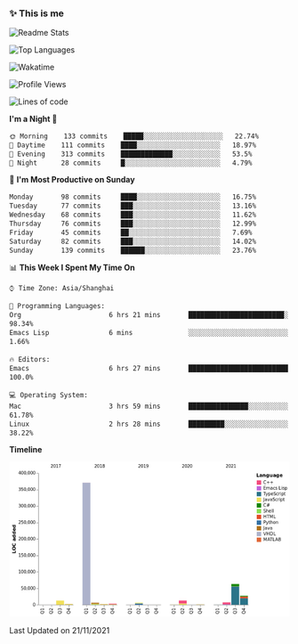 <!--

**icyzeroice/icyzeroice** is a ✨ _special_ ✨ repository because its `README.md` (this file) appears on your GitHub profile.

Here are some ideas to get you started:

- 🔭 I’m currently working on ...
- 🌱 I’m currently learning ...
- 👯 I’m looking to collaborate on ...
- 🤔 I’m looking for help with ...
- 💬 Ask me about ...
- 📫 How to reach me: ...
- 😄 Pronouns: ...
- ⚡ Fun fact: ...

-->

### ✨ This is me

![Readme Stats](https://github-readme-stats.vercel.app/api?username=icyzeroice)

![Top Languages](https://github-readme-stats.vercel.app/api/top-langs/?username=icyzeroice&exclude_repo=scutie2015-digimon&layout=compact&langs_count=5)

![Wakatime](https://github-readme-stats.vercel.app/api/wakatime?username=icyzeroice)

<!--START_SECTION:waka-->
![Profile Views](http://img.shields.io/badge/Profile%20Views-0-blue)

![Lines of code](https://img.shields.io/badge/From%20Hello%20World%20I%27ve%20Written-516683%20lines%20of%20code-blue)

**I'm a Night 🦉** 

```text
🌞 Morning    133 commits    █████░░░░░░░░░░░░░░░░░░░░   22.74% 
🌆 Daytime    111 commits    ████░░░░░░░░░░░░░░░░░░░░░   18.97% 
🌃 Evening    313 commits    █████████████░░░░░░░░░░░░   53.5% 
🌙 Night      28 commits     █░░░░░░░░░░░░░░░░░░░░░░░░   4.79%

```
📅 **I'm Most Productive on Sunday** 

```text
Monday       98 commits     ████░░░░░░░░░░░░░░░░░░░░░   16.75% 
Tuesday      77 commits     ███░░░░░░░░░░░░░░░░░░░░░░   13.16% 
Wednesday    68 commits     ███░░░░░░░░░░░░░░░░░░░░░░   11.62% 
Thursday     76 commits     ███░░░░░░░░░░░░░░░░░░░░░░   12.99% 
Friday       45 commits     ██░░░░░░░░░░░░░░░░░░░░░░░   7.69% 
Saturday     82 commits     ███░░░░░░░░░░░░░░░░░░░░░░   14.02% 
Sunday       139 commits    ██████░░░░░░░░░░░░░░░░░░░   23.76%

```


📊 **This Week I Spent My Time On** 

```text
⌚︎ Time Zone: Asia/Shanghai

💬 Programming Languages: 
Org                      6 hrs 21 mins       ████████████████████████░   98.34% 
Emacs Lisp               6 mins              ░░░░░░░░░░░░░░░░░░░░░░░░░   1.66%

🔥 Editors: 
Emacs                    6 hrs 27 mins       █████████████████████████   100.0%

💻 Operating System: 
Mac                      3 hrs 59 mins       ███████████████░░░░░░░░░░   61.78% 
Linux                    2 hrs 28 mins       █████████░░░░░░░░░░░░░░░░   38.22%

```

**Timeline**

![Chart not found](https://raw.githubusercontent.com/icyzeroice/icyzeroice/main/charts/bar_graph.png) 


 Last Updated on 21/11/2021
<!--END_SECTION:waka-->

<!--

### Related
- https://github.com/abhisheknaiidu/awesome-github-profile-readme
- https://github.com/coderjojo/creative-profile-readme
- https://github.com/elangosundar/awesome-README-templates
- https://github.com/durgeshsamariya/awesome-github-profile-readme-templates
- https://github.com/anmol098/waka-readme-stats

-->
